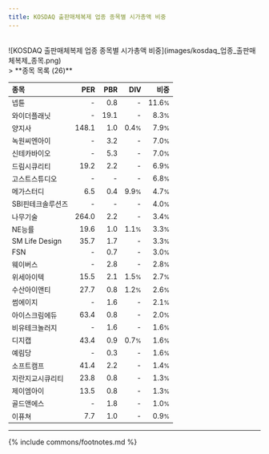 ```yaml
---
title: KOSDAQ 출판매체복제 업종 종목별 시가총액 비중
---
```

<br>
![KOSDAQ 출판매체복제 업종 종목별 시가총액 비중](images/kosdaq_업종_출판매체복제_종목.png)
<br>
> **종목 목록 (26)**<a id="list"></a>

| **종목** | **PER** | **PBR** | **DIV** | **비중** |
| :------- | ------: | ------: | ------: | -------: |
| 넵튠 | - | 0.8<small></small> | - | 11.6<small>%</small> |
| 와이더플래닛 | - | 19.1<small></small> | - | 8.3<small>%</small> |
| 양지사 | 148.1<small></small> | 1.0<small></small> | 0.4<small>%</small> | 7.9<small>%</small> |
| 녹원씨엔아이 | - | 3.2<small></small> | - | 7.0<small>%</small> |
| 신테카바이오 | - | 5.3<small></small> | - | 7.0<small>%</small> |
| 드림시큐리티 | 19.2<small></small> | 2.2<small></small> | - | 6.9<small>%</small> |
| 고스트스튜디오 | - | - | - | 6.8<small>%</small> |
| 메가스터디 | 6.5<small></small> | 0.4<small></small> | 9.9<small>%</small> | 4.7<small>%</small> |
| SBI핀테크솔루션즈 | - | - | - | 4.0<small>%</small> |
| 나무기술 | 264.0<small></small> | 2.2<small></small> | - | 3.4<small>%</small> |
| NE능률 | 19.6<small></small> | 1.0<small></small> | 1.1<small>%</small> | 3.3<small>%</small> |
| SM Life Design | 35.7<small></small> | 1.7<small></small> | - | 3.3<small>%</small> |
| FSN | - | 0.7<small></small> | - | 3.0<small>%</small> |
| 웨이버스 | - | 2.8<small></small> | - | 2.8<small>%</small> |
| 위세아이텍 | 15.5<small></small> | 2.1<small></small> | 1.5<small>%</small> | 2.7<small>%</small> |
| 수산아이앤티 | 27.7<small></small> | 0.8<small></small> | 1.2<small>%</small> | 2.6<small>%</small> |
| 썸에이지 | - | 1.6<small></small> | - | 2.1<small>%</small> |
| 아이스크림에듀 | 63.4<small></small> | 0.8<small></small> | - | 2.0<small>%</small> |
| 비유테크놀러지 | - | 1.6<small></small> | - | 1.6<small>%</small> |
| 디지캡 | 43.4<small></small> | 0.9<small></small> | 0.7<small>%</small> | 1.6<small>%</small> |
| 예림당 | - | 0.3<small></small> | - | 1.6<small>%</small> |
| 소프트캠프 | 41.4<small></small> | 2.2<small></small> | - | 1.4<small>%</small> |
| 지란지교시큐리티 | 23.8<small></small> | 0.8<small></small> | - | 1.3<small>%</small> |
| 제이엠아이 | 13.5<small></small> | 0.8<small></small> | - | 1.3<small>%</small> |
| 골드앤에스 | - | 1.8<small></small> | - | 1.0<small>%</small> |
| 이퓨쳐 | 7.7<small></small> | 1.0<small></small> | - | 0.9<small>%</small> |

---
{% include commons/footnotes.md %}